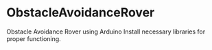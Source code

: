 # ObstacleAvoidanceRover
Obstacle Avoidance Rover using Arduino
Install necessary libraries for proper functioning.
